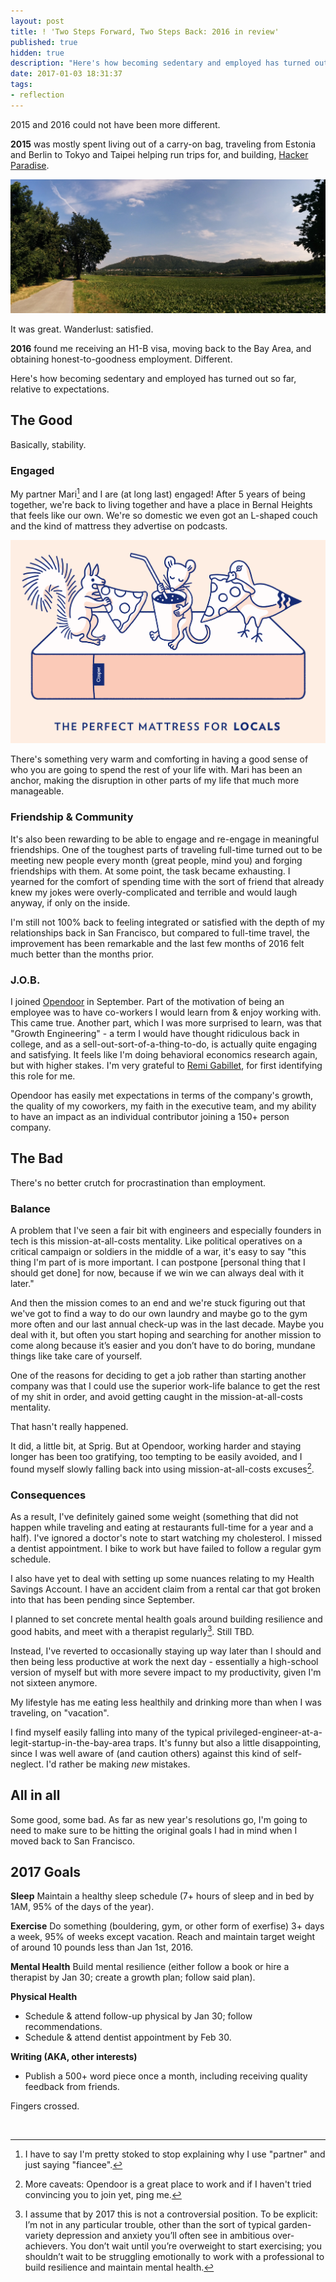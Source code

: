 ```yaml
---
layout: post
title: ! 'Two Steps Forward, Two Steps Back: 2016 in review'
published: true
hidden: true
description: "Here's how becoming sedentary and employed has turned out so far, relative to expectations."
date: 2017-01-03 18:31:37
tags:
- reflection
---
```


2015 and 2016 could not have been more different.

**2015** was mostly spent living out of a carry-on bag, traveling from Estonia and Berlin to Tokyo and Taipei helping run trips for, and building, [Hacker Paradise](http://hackerparadise.org).

<img src="/images/bicycle_trip.jpg" loading="eager" class="img-fluid"/>

It was great. Wanderlust: satisfied.

**2016** found me receiving an H1-B visa, moving back to the Bay Area, and obtaining honest-to-goodness employment. Different.

Here's how becoming sedentary and employed has turned out so far, relative to expectations.

## The Good
Basically, stability.

### Engaged
My partner Mari[^1] and I are (at long last) engaged! After 5 years of being together, we're back to living together and have a place in Bernal Heights that feels like our own. We're so domestic we even got an L-shaped couch and the kind of mattress they advertise on podcasts.

<img src="/images/casper.png" loading="eager" clas="img-fluid"/>

There's something very warm and comforting in having a good sense of who you are going to spend the rest of your life with. Mari has been an anchor, making the disruption in other parts of my life that much more manageable.

### Friendship & Community
It's also been rewarding to be able to engage and re-engage in meaningful friendships. One of the toughest parts of traveling full-time turned out to be meeting new people every month (great people, mind you) and forging friendships with them. At some point, the task became exhausting. I yearned for the comfort of spending time with the sort of friend that already knew my jokes were overly-complicated and terrible and would laugh anyway, if only on the inside.

I'm still not 100% back to feeling integrated or satisfied with the depth of my relationships back in San Francisco, but compared to full-time travel, the improvement has been remarkable and the last few months of 2016 felt much better than the months prior.

### J.O.B.
I joined [Opendoor](https://opendoor.com/?src=alexey) in September. Part of the motivation of being an employee was to have co-workers I would learn from & enjoy working with. This came true.  Another part, which I was more surprised to learn, was that "Growth Engineering" - a term I would have thought ridiculous back in college, and as a sell-out-sort-of-a-thing-to-do, is actually quite engaging and satisfying.  It feels like I'm doing behavioral economics research again, but with higher stakes. I'm very grateful to [Remi Gabillet](https://twitter.com/remis), for first identifying this role for me.

Opendoor has easily met expectations in terms of the company's growth, the quality of my coworkers, my faith in the executive team, and my ability to have an impact as an individual contributor joining a 150+ person company.

## The Bad
There's no better crutch for procrastination than employment.

### Balance
A problem that I've seen a fair bit with engineers and especially founders in tech is this mission-at-all-costs mentality. Like political operatives on a critical campaign or soldiers in the middle of a war, it's easy to say "this thing I'm part of is more important. I can postpone [personal thing that I should get done] for now, because if we win we can always deal with it later."

And then the mission comes to an end and we're stuck figuring out that we've got to find a way to do our own laundry and maybe go to the gym more often and our last annual check-up was in the last decade. Maybe you deal with it, but often you start hoping and searching for another mission to come along because it’s easier and you don’t have to do boring, mundane things like take care of yourself.

One of the reasons for deciding to get a job rather than starting another company was that I could use the superior work-life balance to get the rest of my shit in order, and avoid getting caught in the mission-at-all-costs mentality.

That hasn't really happened.

It did, a little bit, at Sprig. But at Opendoor, working harder and staying longer has been too gratifying, too tempting to be easily avoided, and I found myself slowly falling back into using mission-at-all-costs excuses[^3].

### Consequences
As a result, I've definitely gained some weight (something that did not happen while traveling and eating at restaurants full-time for a year and a half). I've ignored a doctor's note to start watching my cholesterol. I missed a dentist appointment. I bike to work but have failed to follow a regular gym schedule.

I also have yet to deal with setting up some nuances relating to my Health Savings Account. I have an accident claim from a rental car that got broken into that has been pending since September.

I planned to set concrete mental health goals around building resilience and good habits, and meet with a therapist regularly[^2]. Still TBD.

Instead, I've reverted to occasionally staying up way later than I should and then being less productive at work the next day - essentially a high-school version of myself but with more severe impact to my productivity, given I'm not sixteen anymore.

My lifestyle has me eating less healthily and drinking more than when I was traveling, on "vacation".

I find myself easily falling into many of the typical privileged-engineer-at-a-legit-startup-in-the-bay-area traps. It's funny but also a little disappointing, since I was well aware of (and caution others) against this kind of self-neglect. I'd rather be making _new_ mistakes.

## All in all
Some good, some bad.  As far as new year's resolutions go, I'm going to need to make sure to be hitting the original goals I had in mind when I moved back to San Francisco.

## 2017 Goals

**Sleep**
Maintain a healthy sleep schedule (7+ hours of sleep and in bed by 1AM, 95% of the days of the year).

**Exercise** Do something (bouldering, gym, or other form of exerfise) 3+ days a week, 95% of weeks except vacation. Reach and maintain target weight of around 10 pounds less than Jan 1st, 2016.

**Mental Health** Build mental resilience (either follow a book or hire a therapist by Jan 30; create a growth plan; follow said plan).

**Physical Health**
- Schedule & attend follow-up physical by Jan 30; follow recommendations.
- Schedule & attend dentist appointment by Feb 30.

**Writing (AKA, other interests)**
- Publish a 500+ word piece once a month, including receiving quality feedback from friends.

Fingers crossed.

<br />

[^1]: I have to say I'm pretty stoked to stop explaining why I use "partner" and just saying "fiancee".

[^2]:  I assume that by 2017 this is not a controversial position. To be explicit: I’m not in any particular trouble, other than the sort of typical garden-variety depression and anxiety you’ll often see in ambitious over-achievers. You don’t wait until you’re overweight to start exercising; you shouldn’t wait to be struggling emotionally to work with a professional to build resilience and maintain mental health.

[^3]: More caveats: Opendoor is a great place to work and if I haven't tried convincing you to join yet, ping me.
